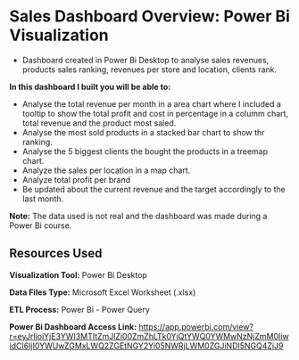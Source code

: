 # Sales Dashboard Overview: Power Bi Visualization

* Dashboard created in Power Bi Desktop to analyse sales revenues, products sales ranking, revenues per store and location, clients rank. 

**In this dashboard I built you will be able to:**

* Analyse the total revenue per month in a area chart where I included a tooltip to show the total profit and cost in percentage in a columm chart, total revenue and the product most saled. 
* Analyse the most sold products in a stacked bar chart to show thr ranking.
* Analyse the 5 biggest clients the bought the products in a treemap chart.
* Analyze the sales per location in a map chart.
* Analyze total profit per brand
* Be updated about the current revenue and the target accordingly to the last month.  

**Note:** The data used is not real and the dashboard was made during a Power Bi course.

## Resources Used

**Visualization Tool:** Power Bi Desktop

**Data Files Type:** Microsoft Excel Worksheet (.xlsx)

**ETL Process:** Power Bi - Power Query

**Power Bi Dashboard Access Link:** https://app.powerbi.com/view?r=eyJrIjoiYjE3YWI3MTItZmJlZi00ZmZhLTk0YjQtYWQ0YWMwNzNjZmM0IiwidCI6IjI0YWUwZGMxLWQ2ZGEtNGY2Yi05NWRjLWM0ZGJiNDI5NGQ4ZiJ9

